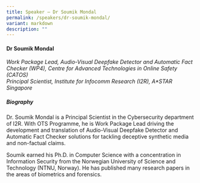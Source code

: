 ```yaml
---
title: Speaker – Dr Soumik Mondal
permalink: /speakers/dr-soumik-mondal/
variant: markdown
description: ""
---
```

<h4><strong>Dr Soumik Mondal</strong></h4>
<p><em>Work Package Lead, Audio-Visual Deepfake Detector and Automatic Fact Checker (WP4), Centre for Advanced Technologies in Online Safety (CATOS) <br>Principal Scientist, Institute for Infocomm Research (I2R), A*STAR <br>Singapore</em>
</p>
<h5><strong>Biography</strong></h5>
<p>Dr. Soumik Mondal is a Principal Scientist in the Cybersecurity department
of I2R. With OTS Programme, he is Work Package Lead driving the development
and translation of Audio-Visual Deepfake Detector and Automatic Fact Checker
solutions for tackling deceptive synthetic media and non-factual claims.</p>
<p>Soumik earned his Ph.D. in Computer Science with a concentration in Information
Security from the Norwegian University of Science and Technology (NTNU,
Norway). He has published many research papers in the areas of biometrics
and forensics.</p>